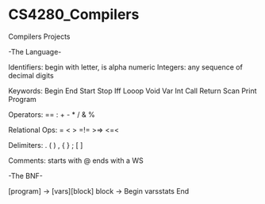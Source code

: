 # CS4280_Compilers
Compilers Projects

-The Language-

Identifiers: begin with letter, is alpha numeric
Integers: any sequence of decimal digits

Keywords:
	Begin End Start Stop Iff Looop
	Void Var Int Call Return Scan
	Print Program

Operators:
	== : + - * / & %

Relational Ops:
	= < > =!= >=> <=<

Delimiters:
	. ( ) , { } ; [ ]

Comments: starts with @ ends with a WS

-The BNF-

[program] -> [vars][block]
block -> Begin varsstats End









